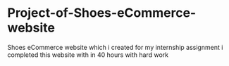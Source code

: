 # Project-of-Shoes-eCommerce-website
Shoes eCommerce website which i created for my internship assignment i completed this website with in 40 hours with hard work
